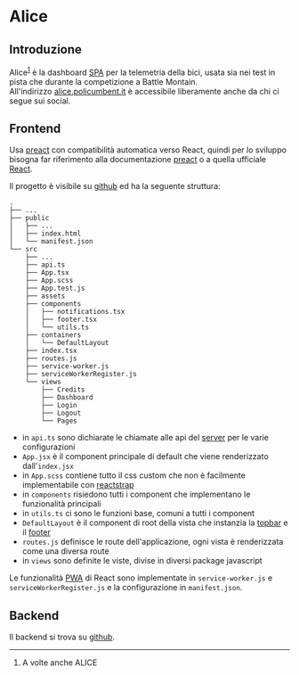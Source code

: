 # Alice

## Introduzione

Alice<sup class="note">[1](#note1)</sup> è la dashboard [SPA] per la telemetria della bici, usata sia nei test in pista che durante la competizione a Battle Montain.  
All'indirizzo [alice.policumbent.it](https://alice.policumbent.it) è accessibile liberamente anche da chi ci segue sui social.

## Frontend

Usa [preact] con compatibilità automatica verso React, quindi per lo sviluppo bisogna far riferimento alla documentazione [preact][p_doc] o a quella ufficiale [React][r_doc].

Il progetto è visibile su [github] ed ha la seguente struttura:

```treeview
.
├── ...
├── public
│   ├── ...
│   ├── index.html
│   └── manifest.json
└── src
    ├── ...
    ├── api.ts
    ├── App.tsx
    ├── App.scss
    ├── App.test.js
    ├── assets
    ├── components
    │   ├── notifications.tsx
    │   ├── footer.tsx
    │   └── utils.ts
    ├── containers
    │   └── DefaultLayout
    ├── index.tsx
    ├── routes.js
    ├── service-worker.js
    ├── serviceWorkerRegister.js
    └── views
        ├── Credits
        ├── Dashboard
        ├── Login
        ├── Logout
        └── Pages
```

- in `api.ts` sono dichiarate le chiamate alle api del [server](#backend) per le varie configurazioni
- `App.jsx` è il component principale di default che viene renderizzato dall'`index.jsx`
- in `App.scss` contiene tutto il css custom che non è facilmente implementabile con [reactstrap]
- in `components` risiedono tutti i component che implementano le funzionalità principali
- in `utils.ts` ci sono le funzioni base, comuni a tutti i component
- `DefaultLayout` è il component di root della vista che instanzia la <u>topbar</u> e il <u>footer</u>
- `routes.js` definisce le route dell'applicazione, ogni vista è renderizzata come una diversa route
- in `views` sono definite le viste, divise in diversi package javascript

Le funzionalità [PWA] di React sono implementate in `service-worker.js` e `serviceWorkerRegister.js` e la configurazione in `manifest.json`.

<!-- Link markdown -->

[spa]: https://it.wikipedia.org/wiki/Single-page_application
[preact]: https://preactjs.com/
[p_doc]: https://preactjs.com/guide/v10/getting-started
[r_doc]: https://it.reactjs.org/docs/getting-started.html
[github]: https://github.com/policumbent/alice
[reactstrap]: https://reactstrap.github.io/
[pwa]: https://it.wikipedia.org/wiki/Progressive_Web_App

## Backend

<!-- TODO: backend doc -->

Il backend si trova su [github][b].

<!-- Link markdown -->

[b]: https://github.com/policumbent/SyncServer3

---

<!-- Note piè di pagina -->

1. <a id="note1"></a> A volte anche ALICE
